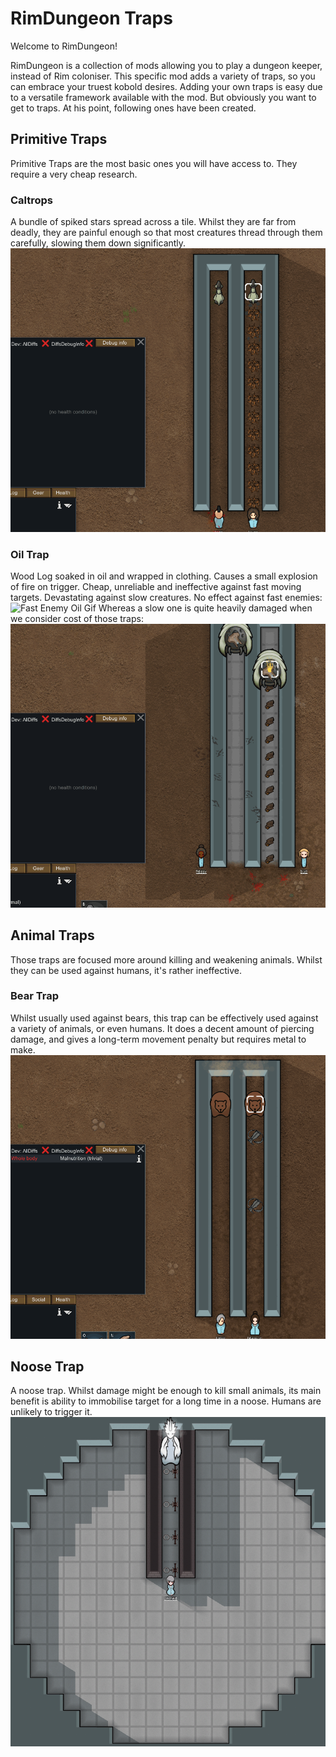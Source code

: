 # RimDungeon Traps
Welcome to RimDungeon! 

RimDungeon is a collection of mods allowing you to play a dungeon keeper, instead of Rim coloniser.
This specific mod adds a variety of traps, so you can embrace your truest kobold desires. Adding your own traps is easy due to a versatile framework available with the mod.
But obviously you want to get to traps. At his point, following ones have been created.
## Primitive Traps
Primitive Traps are the most basic ones you will have access to. They require a very cheap research.
### Caltrops
A bundle of spiked stars spread across a tile. Whilst they are far from deadly, they are painful enough so that most creatures thread through them carefully, slowing them down significantly.
![Caltrop Gif](https://github.com/miki4920/RimDungeon_Traps/blob/main/Wiki/Caltrops.gif)

### Oil Trap
Wood Log soaked in oil and wrapped in clothing. Causes a small explosion of fire on trigger. Cheap, unreliable and ineffective against fast moving targets. Devastating against slow creatures.
No effect against fast enemies:
![Fast Enemy Oil Gif](https://github.com/miki4920/RimDungeon_Traps/blob/main/Wiki/Oil_Fast.gif)
Whereas a slow one is quite heavily damaged when we consider cost of those traps:
![Slow Enemy Oil Gif](https://github.com/miki4920/RimDungeon_Traps/blob/main/Wiki/Oil_Slow.gif)

## Animal Traps
Those traps are focused more around killing and weakening animals. Whilst they can be used against humans, it's rather ineffective.
### Bear Trap
Whilst usually used against bears, this trap can be effectively used against a variety of animals, or even humans. It does a decent amount of piercing damage, and gives a long-term movement penalty but requires metal to make.
![Bear Trap Gif](https://github.com/miki4920/RimDungeon_Traps/blob/main/Wiki/Bear_Trap.gif)


## Noose Trap
A noose trap. Whilst damage might be enough to kill small animals, its main benefit is ability to immobilise target for a long time in a noose. Humans are unlikely to trigger it.
![Noose Trap Gif](https://github.com/miki4920/RimDungeon_Traps/blob/main/Wiki/Noose_Trap.gif)


